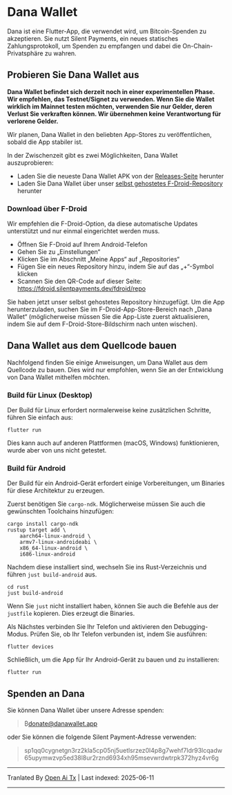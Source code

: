 # Dana Wallet

Dana ist eine Flutter-App, die verwendet wird, um Bitcoin-Spenden zu akzeptieren. Sie nutzt Silent Payments, ein neues statisches Zahlungsprotokoll, um Spenden zu empfangen und dabei die On-Chain-Privatsphäre zu wahren.

## Probieren Sie Dana Wallet aus

**Dana Wallet befindet sich derzeit noch in einer experimentellen Phase. Wir empfehlen, das Testnet/Signet zu verwenden. Wenn Sie die Wallet wirklich im Mainnet testen möchten, verwenden Sie nur Gelder, deren Verlust Sie verkraften können. Wir übernehmen keine Verantwortung für verlorene Gelder.**

Wir planen, Dana Wallet in den beliebten App-Stores zu veröffentlichen, sobald die App stabiler ist.

In der Zwischenzeit gibt es zwei Möglichkeiten, Dana Wallet auszuprobieren:

- Laden Sie die neueste Dana Wallet APK von der [Releases-Seite](https://github.com/cygnet3/danawallet/releases) herunter
- Laden Sie Dana Wallet über unser [selbst gehostetes F-Droid-Repository](https://fdroid.silentpayments.dev/fdroid/repo) herunter

### Download über F-Droid

Wir empfehlen die F-Droid-Option, da diese automatische Updates unterstützt und nur einmal eingerichtet werden muss.

- Öffnen Sie F-Droid auf Ihrem Android-Telefon
- Gehen Sie zu „Einstellungen“
- Klicken Sie im Abschnitt „Meine Apps“ auf „Repositories“
- Fügen Sie ein neues Repository hinzu, indem Sie auf das „+“-Symbol klicken
- Scannen Sie den QR-Code auf dieser Seite: https://fdroid.silentpayments.dev/fdroid/repo

Sie haben jetzt unser selbst gehostetes Repository hinzugefügt. Um die App herunterzuladen, suchen Sie im F-Droid-App-Store-Bereich nach „Dana Wallet“ (möglicherweise müssen Sie die App-Liste zuerst aktualisieren, indem Sie auf dem F-Droid-Store-Bildschirm nach unten wischen).

## Dana Wallet aus dem Quellcode bauen

Nachfolgend finden Sie einige Anweisungen, um Dana Wallet aus dem Quellcode zu bauen. Dies wird nur empfohlen, wenn Sie an der Entwicklung von Dana Wallet mithelfen möchten.

### Build für Linux (Desktop)

Der Build für Linux erfordert normalerweise keine zusätzlichen Schritte, führen Sie einfach aus:

```
flutter run
```

Dies kann auch auf anderen Plattformen (macOS, Windows) funktionieren, wurde aber von uns nicht getestet.

### Build für Android

Der Build für ein Android-Gerät erfordert einige Vorbereitungen, um Binaries für diese Architektur zu erzeugen.

Zuerst benötigen Sie `cargo-ndk`. Möglicherweise müssen Sie auch die gewünschten Toolchains hinzufügen:

```
cargo install cargo-ndk
rustup target add \
    aarch64-linux-android \
    armv7-linux-androideabi \
    x86_64-linux-android \
    i686-linux-android
```

Nachdem diese installiert sind, wechseln Sie ins Rust-Verzeichnis und führen `just build-android` aus.

```
cd rust
just build-android
```

Wenn Sie `just` nicht installiert haben, können Sie auch die Befehle aus der `justfile` kopieren.
Dies erzeugt die Binaries.

Als Nächstes verbinden Sie Ihr Telefon und aktivieren den Debugging-Modus.
Prüfen Sie, ob Ihr Telefon verbunden ist, indem Sie ausführen:

```
flutter devices
```

Schließlich, um die App für Ihr Android-Gerät zu bauen und zu installieren:

```
flutter run
```

## Spenden an Dana

Sie können Dana Wallet über unsere Adresse spenden:

> ₿donate@danawallet.app

oder Sie können die folgende Silent Payment-Adresse verwenden:

> sp1qq0cygnetgn3rz2kla5cp05nj5uetlsrzez0l4p8g7wehf7ldr93lcqadw65upymwzvp5ed38l8ur2rznd6934xh95msevwrdwtrpk372hyz4vr6g

---

Tranlated By [Open Ai Tx](https://github.com/OpenAiTx/OpenAiTx) | Last indexed: 2025-06-11

---